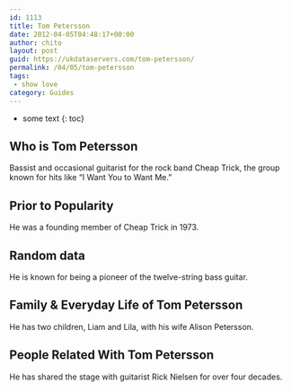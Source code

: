 ```yaml
---
id: 1113
title: Tom Petersson
date: 2012-04-05T04:48:17+00:00
author: chito
layout: post
guid: https://ukdataservers.com/tom-petersson/
permalink: /04/05/tom-petersson
tags:
 - show love
category: Guides
---
```


* some text
{: toc}
          
          
## Who is  Tom Petersson
                  
                  
                  
Bassist and occasional guitarist for the rock band Cheap Trick, the group known for hits like &#8220;I Want You to Want Me.&#8221;
                  
                
                
                
## Prior to Popularity 
                  
                  
                  
He was a founding member of Cheap Trick in 1973.
                  
                
                
                
## Random data 
                  
                  
                  
He is known for being a pioneer of the twelve-string bass guitar.
                  
                
                
                
## Family & Everyday Life of Tom Petersson
                  
                  
                  
He has two children, Liam and Lila, with his wife Alison Petersson.
                  
                
                
                
## People Related With  Tom Petersson
                  
                  
                  
He has shared the stage with guitarist Rick Nielsen for over four decades.
                  
                
              
            
          
          
          
    
    
  

